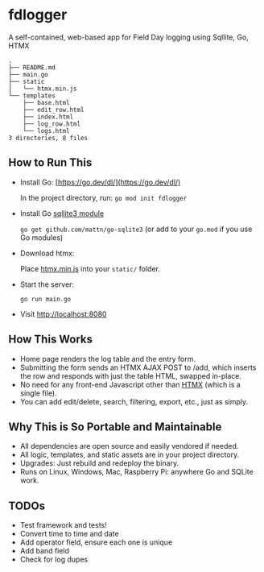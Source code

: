 # fdlogger

A self-contained, web-based app for Field Day logging using
Sqllite, Go, HTMX

```
.
├── README.md
├── main.go
├── static
│   └── htmx.min.js
└── templates
    ├── base.html
    ├── edit_row.html
    ├── index.html
    ├── log_row.html
    └── logs.html
3 directories, 8 files
```

## How to Run This

- Install Go: [https://go.dev/dl/](https://go.dev/dl/)

    In the project directory, run: `go mod init fdlogger`

- Install Go [sqllite3 module](https://github.com/mattn/go-sqlite3)

    `go get github.com/mattn/go-sqlite3` (or add to your `go.mod` if you use Go modules)

- Download htmx:

    Place [htmx.min.js](https://unpkg.com/htmx.org@1.9.10/dist/htmx.min.js) into your `static/` folder.

- Start the server:

    `go run main.go`

- Visit [http://localhost:8080](http://localhost:8080)


## How This Works

- Home page renders the log table and the entry form.
- Submitting the form sends an HTMX AJAX POST to /add, which inserts the row and responds with just the table HTML, swapped in-place.
- No need for any front-end Javascript other than [HTMX](https://htmx.org/) (which is a single file).
- You can add edit/delete, search, filtering, export, etc., just as simply.

## Why This is So Portable and Maintainable

- All dependencies are open source and easily vendored if needed.
- All logic, templates, and static assets are in your project directory.
- Upgrades: Just rebuild and redeploy the binary.
- Runs on Linux, Windows, Mac, Raspberry Pi: anywhere Go and SQLite work.

## TODOs

- Test framework and tests!
- Convert time to time and date
- Add operator field, ensure each one is unique
- Add band field
- Check for log dupes
